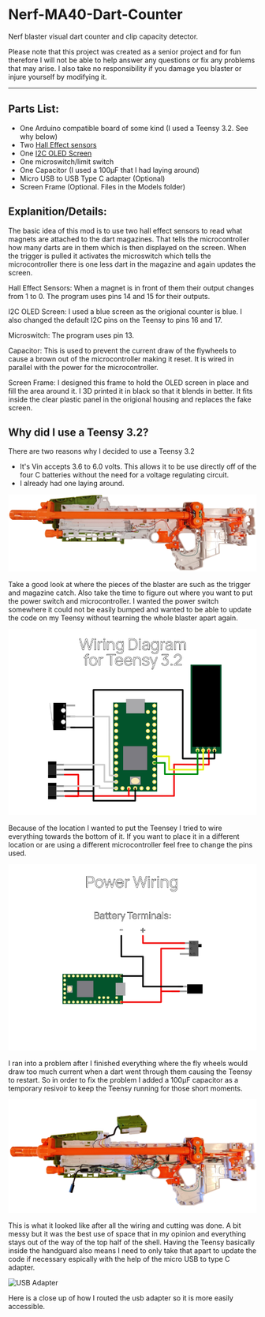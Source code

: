 # Nerf-MA40-Dart-Counter
Nerf blaster visual dart counter and clip capacity detector.

Please note that this project was created as a senior project and for fun therefore I will not be able to help answer any questions or fix any problems that may arise. I also take no responsibility if you damage you blaster or injure yourself by modifying it.

---

## Parts List:
  - One Arduino compatible board of some kind (I used a Teensy 3.2. See why below)
  - Two [Hall Effect sensors](https://www.amazon.com/gp/product/B07QS6PN3B/ref=ppx_yo_dt_b_asin_title_o05_s00?ie=UTF8&psc=1)
  - One [I2C OLED Screen](https://www.amazon.com/gp/product/B0761LV1SD/ref=ppx_yo_dt_b_asin_title_o05_s01?ie=UTF8&psc=1)
  - One microswitch/limit switch
  - One Capacitor (I used a 100µF that I had laying around)
  - Micro USB to USB Type C adapter (Optional)
  - Screen Frame (Optional. Files in the Models folder)

## Explanition/Details:
<p>The basic idea of this mod is to use two hall effect sensors to read what magnets are attached to the dart magazines. That tells the microcontroller how many darts are in them which is then displayed on the screen. When the trigger is pulled it activates the microswitch which tells the microcontroller there is one less dart in the magazine and again updates the screen.</p>

Hall Effect Sensors: When a magnet is in front of them their output changes from 1 to 0. The program uses pins 14 and 15 for their outputs.

I2C OLED Screen: I used a blue screen as the origional counter is blue. I also changed the default I2C pins on the Teensy to pins 16 and 17.

Microswitch: The program uses pin 13.

Capacitor: This is used to prevent the current draw of the flywheels to cause a brown out of the microcontroller making it reset. It is wired in parallel with the power for the microcontroller.

Screen Frame: I designed this frame to hold the OLED screen in place and fill the area around it. I 3D printed it in black so that it blends in better. It fits inside the clear plastic panel in the origional housing and replaces the fake screen.


## Why did I use a Teensy 3.2?
There are two reasons why I decided to use a Teensy 3.2
  - It's Vin accepts 3.6 to 6.0 volts. This allows it to be use directly off of the four C batteries without the need for a voltage regulating circuit.
  - I already had one laying around.

  ![Blaster Internals Before](/Media/Blaster_Internals_(Before).png)
  <p>Take a good look at where the pieces of the blaster are such as the trigger and magazine catch. Also take the time to figure out where you want to put the power switch and microcontroller. I wanted the power switch somewhere it could not be easily bumped and wanted to be able to update the code on my Teensy without tearning the whole blaster apart again.</p>

  ![Teensy 3.2 Wiring Diagram](/Media/Component_Wiring_Diagram.png)
  <p>Because of the location I wanted to put the Teensey I tried to wire everything towards the bottom of it. If you want to place it in a different location or are using a different microcontroller feel free to change the pins used.</p>

  ![Power Wiring Diagram](/Media/Power_Wiring_Diagram.png)
  <p>I ran into a problem after I finished everything where the fly wheels would draw too much current when a dart went through them causing the Teensy to restart. So in order to fix the problem I added a 100µF capacitor as a temporary resivoir to keep the Teensy running for those short moments.</p>

  ![Blaster Internals After](/Media/Blaster_Internals_(After).png)
  <p>This is what it looked like after all the wiring and cutting was done. A bit messy but it was the best use of space that in my opinion and everything stays out of the way of the top half of the shell. Having the Teensy basically inside the handguard also means I need to only take that apart to update the code if necessary espically with the help of the micro USB to type C adapter.</p>

  ![USB Adapter](/Media/USB_Adapter.png)
  <p>Here is a close up of how I routed the usb adapter so it is more easily accessible.</p>